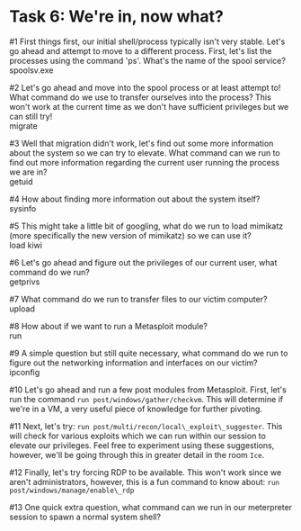 # Task 6: We're in, now what?

  
#1 First things first, our initial shell/process typically isn't very stable. Let's go ahead and attempt to move to a different process. First, let's list the processes using the command 'ps'. What's the name of the spool service?  
spoolsv.exe  
  
#2 Let's go ahead and move into the spool process or at least attempt to! What command do we use to transfer ourselves into the process? This won't work at the current time as we don't have sufficient privileges but we can still try!  
migrate  
  
#3 Well that migration didn't work, let's find out some more information about the system so we can try to elevate. What command can we run to find out more information regarding the current user running the process we are in?  
getuid  
  
#4 How about finding more information out about the system itself?  
sysinfo  
  
#5 This might take a little bit of googling, what do we run to load mimikatz (more specifically the new version of mimikatz) so we can use it?   
load kiwi  
  
#6 Let's go ahead and figure out the privileges of our current user, what command do we run?  
getprivs  
  
#7 What command do we run to transfer files to our victim computer?  
upload  
  
#8 How about if we want to run a Metasploit module?  
run  
  
#9 A simple question but still quite necessary, what command do we run to figure out the networking information and interfaces on our victim?  
ipconfig  
  
#10 Let's go ahead and run a few post modules from Metasploit. First, let's run the command `run post/windows/gather/checkvm`. This will determine if we're in a VM, a very useful piece of knowledge for further pivoting.  
  
#11 Next, let's try: `run post/multi/recon/local\_exploit\_suggester`. This will check for various exploits which we can run within our session to elevate our privileges. Feel free to experiment using these suggestions, however, we'll be going through this in greater detail in the room `Ice`.  
  
#12 Finally, let's try forcing RDP to be available. This won't work since we aren't administrators, however, this is a fun command to know about: `run post/windows/manage/enable\_rdp`  
  
#13 One quick extra question, what command can we run in our meterpreter session to spawn a normal system shell? 

